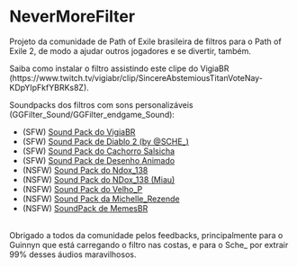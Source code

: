 # NeverMoreFilter
<p>Projeto da comunidade de Path of Exile brasileira de filtros para o Path of Exile 2, de modo a ajudar outros jogadores e se divertir, também.</p>
<p>Saiba como instalar o filtro assistindo este clipe do VigiaBR (https://www.twitch.tv/vigiabr/clip/SincereAbstemiousTitanVoteNay-KDpYIpFkfYBRKs8Z).</p>
<p>Soundpacks dos filtros com sons personalizáveis (GGFilter_Sound/GGFilter_endgame_Sound):</br>
<ul>
  <li>(SFW) <a href="https://drive.google.com/file/d/1f8_0R40amY3N1e1jz5g6UqsjWSm4AcPl/view?usp=drive_link">Sound Pack do VigiaBR</a></li>
  <li>(SFW) <a href="https://drive.google.com/file/d/1FKqCkXoT1oFrraPHED59JBdr5g_LzKyS/view?usp=drive_link">Sound Pack de Diablo 2 (by @SCHE_)</a></li>
  <li>(SFW) <a href="https://drive.google.com/file/d/1hdt1xmgmXQofpC3TYr7VLmA00vVpeOLn/view?usp=drive_link">Sound Pack do Cachorro Salsicha</a></li>
  <li>(SFW) <a href="https://drive.google.com/file/d/1S7rO-y3q8OP4lOewPE2J4AxrugS-pqgm/view?usp=drive_link">Sound Pack de Desenho Animado</a></li>
  <li>(NSFW) <a href="https://drive.google.com/file/d/1_g9csDQUp90kqhrDe4xz0gBAg0SWdO_T/view?usp=drive_link">Sound Pack do Ndox_138</a></li>
  <li>(NSFW) <a href="https://drive.google.com/file/d/1ZiUMzY7A5vd7YSFC5lxErCgzBCpBotAz/view?usp=drive_link">Sound Pack do NDox_138 (Miau)</a></li>
  <li>(NSFW) <a href="https://drive.google.com/file/d/1AceJuY7IM9GU9CT_At2AirEjAcUt99Im/view?usp=drive_link">Sound Pack do Velho_P</a></li>
  <li>(NSFW) <a href="https://drive.google.com/file/d/1Ef5JWxTs_X3xRD_xCsy9fMvyuGxdyCtQ/view?usp=drive_link">Sound Pack da Michelle_Rezende</a></li>
  <li>(NSFW) <a href="https://drive.google.com/file/d/1oDkPT6VHoqKIIV5UoXfdD78hxXGyt0Ko/view?usp=drive_link">SoundPack de MemesBR</a></li>
</ul>

</p>
</br>
Obrigado a todos da comunidade pelos feedbacks, principalmente para o Guinnyn que está carregando o filtro nas costas, e para o Sche_ por extrair 99% desses áudios maravilhosos.

